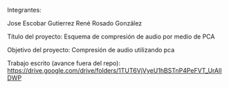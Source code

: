 Integrantes:

Jose Escobar Gutierrez
René Rosado González

Título del proyecto: Esquema de compresión de audio por medio de PCA

Objetivo del proyecto: Compresión de audio utilizando pca

Trabajo escrito (avance fuera del repo): https://drive.google.com/drive/folders/1TUT6VjVyeU1hBSTnP4PeFVT_UrAlIDWP
